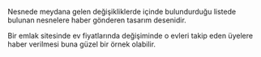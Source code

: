  Nesnede meydana gelen değişikliklerde içinde bulundurduğu listede bulunan nesnelere haber gönderen tasarım desenidir.
 
 Bir emlak sitesinde ev fiyatlarında değişiminde o evleri takip eden üyelere haber verilmesi buna güzel bir örnek olabilir.